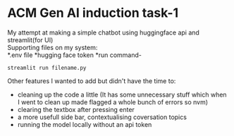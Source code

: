 # ACM Gen AI induction task-1
My attempt at making a simple chatbot using huggingface api and streamlit(for UI) <br>
Supporting files on my system: <br>
*.env file
*hugging face token
*run command- 
```
streamlit run filename.py
```
Other features I wanted to add but didn't have the time to:
* cleaning up the code a little (It has some unnecessary stuff which when I went to clean up made flagged a whole bunch of errors so nvm)
* clearing the textbox after pressing enter
* a more usefull side bar, contextualising coversation topics
* running the model locally without an api token
  
